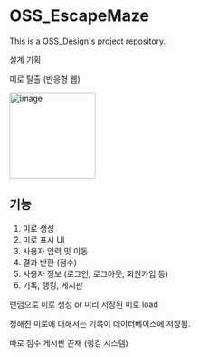# OSS_EscapeMaze
This is a OSS_Design's project repository.

설계 기획

미로 탈출 (반응형 웹)

<img width="152" alt="image" src="https://github.com/user-attachments/assets/78089627-7e7b-40a9-ac4e-7439daacee2c" />

## 기능
1. 미로 생성
2. 미로 표시 UI
3. 사용자 입력 및 이동
4. 결과 반환 (점수)
5. 사용자 정보 (로그인, 로그아웃, 회원가입 등)
6. 기록, 랭킹, 게시판


랜덤으로 미로 생성 or 미리 저장된 미로 load

정해진 미로에 대해서는 기록이 데이터베이스에 저장됨.

따로 점수 게시판 존재 (랭킹 시스템)
